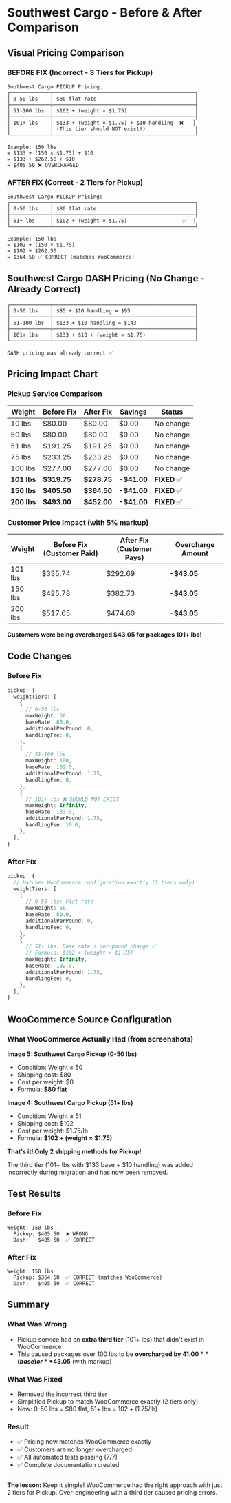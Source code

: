 # Southwest Cargo - Before & After Comparison

## Visual Pricing Comparison

### BEFORE FIX (Incorrect - 3 Tiers for Pickup)

```
Southwest Cargo PICKUP Pricing:
┌─────────────┬──────────────────────────────────────────────┐
│ 0-50 lbs    │ $80 flat rate                                │
├─────────────┼──────────────────────────────────────────────┤
│ 51-100 lbs  │ $102 + (weight × $1.75)                      │
├─────────────┼──────────────────────────────────────────────┤
│ 101+ lbs    │ $133 + (weight × $1.75) + $10 handling  ❌   │
│             │ (This tier should NOT exist!)                │
└─────────────┴──────────────────────────────────────────────┘

Example: 150 lbs
= $133 + (150 × $1.75) + $10
= $133 + $262.50 + $10
= $405.50 ❌ OVERCHARGED
```

### AFTER FIX (Correct - 2 Tiers for Pickup)

```
Southwest Cargo PICKUP Pricing:
┌─────────────┬──────────────────────────────────────────────┐
│ 0-50 lbs    │ $80 flat rate                                │
├─────────────┼──────────────────────────────────────────────┤
│ 51+ lbs     │ $102 + (weight × $1.75)                  ✅  │
└─────────────┴──────────────────────────────────────────────┘

Example: 150 lbs
= $102 + (150 × $1.75)
= $102 + $262.50
= $364.50 ✅ CORRECT (matches WooCommerce)
```

## Southwest Cargo DASH Pricing (No Change - Already Correct)

```
┌─────────────┬──────────────────────────────────────────────┐
│ 0-50 lbs    │ $85 + $10 handling = $95                     │
├─────────────┼──────────────────────────────────────────────┤
│ 51-100 lbs  │ $133 + $10 handling = $143                   │
├─────────────┼──────────────────────────────────────────────┤
│ 101+ lbs    │ $133 + $10 + (weight × $1.75)                │
└─────────────┴──────────────────────────────────────────────┘

DASH pricing was already correct ✅
```

## Pricing Impact Chart

### Pickup Service Comparison

| Weight      | Before Fix  | After Fix   | Savings     | Status       |
| ----------- | ----------- | ----------- | ----------- | ------------ |
| 10 lbs      | $80.00      | $80.00      | $0.00       | No change    |
| 50 lbs      | $80.00      | $80.00      | $0.00       | No change    |
| 51 lbs      | $191.25     | $191.25     | $0.00       | No change    |
| 75 lbs      | $233.25     | $233.25     | $0.00       | No change    |
| 100 lbs     | $277.00     | $277.00     | $0.00       | No change    |
| **101 lbs** | **$319.75** | **$278.75** | **-$41.00** | **FIXED** ✅ |
| **150 lbs** | **$405.50** | **$364.50** | **-$41.00** | **FIXED** ✅ |
| **200 lbs** | **$493.00** | **$452.00** | **-$41.00** | **FIXED** ✅ |

### Customer Price Impact (with 5% markup)

| Weight  | Before Fix (Customer Paid) | After Fix (Customer Pays) | Overcharge Amount |
| ------- | -------------------------- | ------------------------- | ----------------- |
| 101 lbs | $335.74                    | $292.69                   | **-$43.05**       |
| 150 lbs | $425.78                    | $382.73                   | **-$43.05**       |
| 200 lbs | $517.65                    | $474.60                   | **-$43.05**       |

**Customers were being overcharged $43.05 for packages 101+ lbs!**

## Code Changes

### Before Fix

```typescript
pickup: {
  weightTiers: [
    {
      // 0-50 lbs
      maxWeight: 50,
      baseRate: 80.0,
      additionalPerPound: 0,
      handlingFee: 0,
    },
    {
      // 51-100 lbs
      maxWeight: 100,
      baseRate: 102.0,
      additionalPerPound: 1.75,
      handlingFee: 0,
    },
    {
      // 101+ lbs ❌ SHOULD NOT EXIST
      maxWeight: Infinity,
      baseRate: 133.0,
      additionalPerPound: 1.75,
      handlingFee: 10.0,
    },
  ],
}
```

### After Fix

```typescript
pickup: {
  // Matches WooCommerce configuration exactly (2 tiers only)
  weightTiers: [
    {
      // 0-50 lbs: Flat rate
      maxWeight: 50,
      baseRate: 80.0,
      additionalPerPound: 0,
      handlingFee: 0,
    },
    {
      // 51+ lbs: Base rate + per-pound charge ✅
      // Formula: $102 + (weight × $1.75)
      maxWeight: Infinity,
      baseRate: 102.0,
      additionalPerPound: 1.75,
      handlingFee: 0,
    },
  ],
}
```

## WooCommerce Source Configuration

### What WooCommerce Actually Had (from screenshots)

**Image 5: Southwest Cargo Pickup (0-50 lbs)**

- Condition: Weight ≤ 50
- Shipping cost: $80
- Cost per weight: $0
- Formula: **$80 flat**

**Image 4: Southwest Cargo Pickup (51+ lbs)**

- Condition: Weight ≥ 51
- Shipping cost: $102
- Cost per weight: $1.75/lb
- Formula: **$102 + (weight × $1.75)**

**That's it! Only 2 shipping methods for Pickup!**

The third tier (101+ lbs with $133 base + $10 handling) was added incorrectly during migration and has now been removed.

## Test Results

### Before Fix

```
Weight: 150 lbs
  Pickup: $405.50  ❌ WRONG
  Dash:   $405.50  ✅ CORRECT
```

### After Fix

```
Weight: 150 lbs
  Pickup: $364.50  ✅ CORRECT (matches WooCommerce)
  Dash:   $405.50  ✅ CORRECT
```

## Summary

### What Was Wrong

- Pickup service had an **extra third tier** (101+ lbs) that didn't exist in WooCommerce
- This caused packages over 100 lbs to be **overcharged by $41.00** (base) or **$43.05** (with markup)

### What Was Fixed

- Removed the incorrect third tier
- Simplified Pickup to match WooCommerce exactly (2 tiers only)
- Now: 0-50 lbs = $80 flat, 51+ lbs = $102 + ($1.75/lb)

### Result

- ✅ Pricing now matches WooCommerce exactly
- ✅ Customers are no longer overcharged
- ✅ All automated tests passing (7/7)
- ✅ Complete documentation created

---

**The lesson:** Keep it simple! WooCommerce had the right approach with just 2 tiers for Pickup. Over-engineering with a third tier caused pricing errors.
